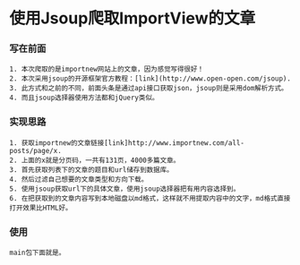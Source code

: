 # 使用Jsoup爬取ImportView的文章
### 写在前面
	1. 本次爬取的是importnew网站上的文章，因为感觉写得很好！
	2. 本次采用jsoup的开源框架官方教程：[link](http://www.open-open.com/jsoup).
	3. 此方式和之前的不同，前面头条是通过api接口获取json，jsoup则是采用dom解析方式。
	4. 而且jsoup选择器使用方法都和jQuery类似。
### 实现思路
	1. 获取importnew的文章链接[link]http://www.importnew.com/all-posts/page/x.
	2. 上面的x就是分页码，一共有131页，4000多篇文章。
	3. 首先获取列表下的文章的题目和url储存到数据库。
	4. 然后过滤自己想要的文章类型和方向下载。
	5. 使用jsoup获取url下的具体文章，使用jsoup选择器把有用内容选择到。
	6. 在把获取到的文章内容写到本地磁盘以md格式，这样就不用提取内容中的文字，md格式直接打开效果比HTML好。

### 使用
	main包下面就是。